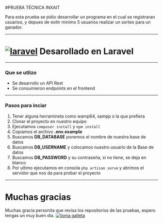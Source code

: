 #PRUEBA TÉCNICA INXAIT

Para esta prueba se pidio desarrollar un programa en el cual se registraran usuarios, y depues de exitir minimo 5 usuarios realizar un sorteo para un ganador.

------------

# [![laravel](https://cdn.svgporn.com/logos/laravel.svg "laravel")](https://cdn.svgporn.com/logos/laravel.svg "laravel")  Desarollado en Laravel

------------

### Que se utlizo
-  Se desarrollo un API Rest
- Se consumieron endpoints en el frontend


------------

### Pasos para inciar 
1.  Tener alguna herramineta como wamp64, xampp o la que prefiera
2.  Clonar el proyecto en nuestro equipo
3.  Ejecutamos `composer install` y `npm install` 
4.  Copiamos el archivo **.env.example** 
1.  Buscamos **DB_DATABASE** ponemos el nombre de nuestra base de datos
1.  Buscamos **DB_USERNAME** y colocamos nuestro usuario de la Base de datos
1. Buscamos **DB_PASSWORD** y su contraseña, si no tiene, se deja en blanco
1.  Por ultimo ejecutamos en consola `php artisan serve` y abrimos el servidor que nos da para probar el proyecto

------------

# Muchas gracias
Muchas gracia personita que revisa los repositorios de las pruebas, espero tengas un muy buen día. 
[![toma galleta](https://www.descargarstickers.com/publico/static/miniatura/2021/09/666511.gif "toma galleta")](https://www.descargarstickers.com/publico/static/miniatura/2021/09/666511.gif "toma galleta")


